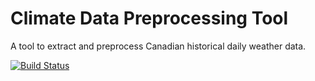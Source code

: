 # Climate Data Preprocessing Tool
A tool to extract and preprocess Canadian historical daily weather data.

[![Build Status](https://dev.azure.com/jean-sebastiengosselin/climate-data-preprocessing-tool/_apis/build/status/cgq-qgc.climate-data-preprocessing-tool?branchName=master)](https://dev.azure.com/jean-sebastiengosselin/climate-data-preprocessing-tool/_build/latest?definitionId=4&branchName=master)
